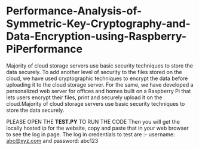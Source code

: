 # Performance-Analysis-of-Symmetric-Key-Cryptography-and-Data-Encryption-using-Raspberry-PiPerformance

Majority of cloud storage servers use basic security techniques to store the data securely.
To add another level of security to the files stored on the cloud, we have used cryptographic techniques to encrypt the data before uploading it to the cloud storage server.
For the same, we have developed a personalized web server for offices and homes built on a Raspberry Pi that lets users encrypt their files, print and securely upload it on the cloud.Majority of cloud storage servers use basic security techniques to store the data securely.

PLEASE OPEN THE **TEST.PY** TO RUN THE CODE
  Then you will get the locally hosted ip for the website, copy and paste that in your web browser to see the log in page.
    The log in credentials to test are :- username: abc@xyz.com  and  password: abc123
